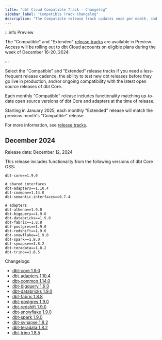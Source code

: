 ```yaml
---
title: "dbt Cloud Compatible Track - Changelog"
sidebar_label: "Compatible Track Changelog"
description: "The Compatible release track updates once per month, and it includes up-to-date open source versions as of the monthly release."
---
```


:::info Preview

The "Compatible" and "Extended" [release tracks](/docs/dbt-versions/cloud-release-tracks) are available in Preview. Access will be rolling out to dbt Cloud accounts on eligible plans during the week of December 16-20, 2024.

:::

Select the "Compatible" and "Extended" release tracks if you need a less-frequent release cadence, the ability to test new dbt releases before they go live in production, and/or ongoing compatibility with the latest open source releases of dbt Core.

Each monthly "Compatible" release includes functionality matching up-to-date open source versions of dbt Core and adapters at the time of release.

Starting in January 2025, each monthly "Extended" release will match the previous month's "Compatible" release.

For more information, see [release tracks](/docs/dbt-versions/cloud-release-tracks).

## December 2024

Release date: December 12, 2024

This release includes functionality from the following versions of dbt Core OSS:
```
dbt-core==1.9.0

# shared interfaces
dbt-adapters==1.10.4
dbt-common==1.14.0
dbt-semantic-interfaces==0.7.4

# adapters
dbt-athena==1.9.0
dbt-bigquery==1.9.0
dbt-databricks==1.9.0
dbt-fabric==1.8.8
dbt-postgres==1.9.0
dbt-redshift==1.9.0
dbt-snowflake==1.9.0
dbt-spark==1.9.0
dbt-synapse==1.8.2
dbt-teradata==1.8.2
dbt-trino==1.8.5
```

Changelogs:
- [dbt-core 1.9.0](https://github.com/dbt-labs/dbt-core/blob/1.9.latest/CHANGELOG.md#dbt-core-190---december-09-2024)
- [dbt-adapters 1.10.4](https://github.com/dbt-labs/dbt-adapters/blob/main/CHANGELOG.md#dbt-adapters-1104---november-11-2024)
- [dbt-common 1.14.0](https://github.com/dbt-labs/dbt-common/blob/main/CHANGELOG.md)
- [dbt-bigquery 1.9.0](https://github.com/dbt-labs/dbt-bigquery/blob/1.9.latest/CHANGELOG.md#dbt-bigquery-190---december-09-2024)
- [dbt-databricks 1.9.0](https://github.com/databricks/dbt-databricks/blob/main/CHANGELOG.md#dbt-databricks-190-december-9-2024)
- [dbt-fabric 1.8.8](https://github.com/microsoft/dbt-fabric/blob/v1.8.latest/CHANGELOG.md)
- [dbt-postgres 1.9.0](https://github.com/dbt-labs/dbt-postgres/blob/main/CHANGELOG.md#dbt-postgres-190---december-09-2024)
- [dbt-redshift 1.9.0](https://github.com/dbt-labs/dbt-redshift/blob/1.9.latest/CHANGELOG.md#dbt-redshift-190---december-09-2024)
- [dbt-snowflake 1.9.0](https://github.com/dbt-labs/dbt-snowflake/blob/1.9.latest/CHANGELOG.md#dbt-snowflake-190---december-09-2024)
- [dbt-spark 1.9.0](https://github.com/dbt-labs/dbt-spark/blob/1.9.latest/CHANGELOG.md#dbt-spark-190---december-10-2024)
- [dbt-synapse 1.8.2](https://github.com/microsoft/dbt-synapse/blob/v1.8.latest/CHANGELOG.md)
- [dbt-teradata 1.8.2](https://github.com/Teradata/dbt-teradata/releases/tag/v1.8.2)
- [dbt-trino 1.8.5](https://github.com/starburstdata/dbt-trino/blob/master/CHANGELOG.md#dbt-trino-185---december-11-2024)